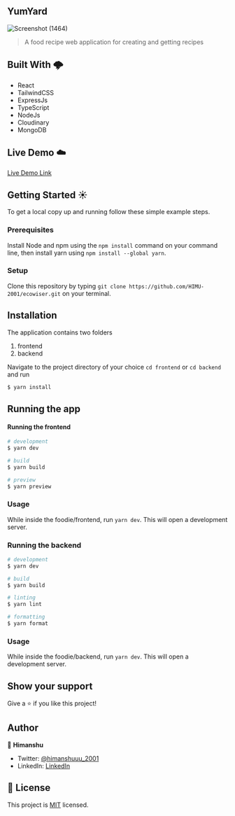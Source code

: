 ## YumYard
![Screenshot (1464)](https://github.com/HIMU-2001/ecowiser/assets/100105826/818c9150-5953-449e-96f0-0070f4a1efb4)

> A food recipe web application for creating and getting recipes

## Built With 🌩️

- React
- TailwindCSS
- ExpressJs
- TypeScript
- NodeJs
- Cloudinary
- MongoDB

## Live Demo ☁️

[Live Demo Link](https://ecowiser.vercel.app)

## Getting Started ☀️

To get a local copy up and running follow these simple example steps.

### Prerequisites

Install Node and npm using the `npm install` command on your command line, then install yarn using `npm install --global yarn`.

### Setup

Clone this repository by typing `git clone https://github.com/HIMU-2001/ecowiser.git` on your terminal.

## Installation

The application contains two folders

1. frontend
2. backend

Navigate to the project directory of your choice `cd frontend` or `cd backend` and run

```bash
$ yarn install
```

## Running the app

#### Running the frontend

```bash
# development
$ yarn dev

# build
$ yarn build

# preview
$ yarn preview
```

### Usage

While inside the foodie/frontend, run `yarn dev`. This will open a development server.

### Running the backend

```bash
# development
$ yarn dev

# build
$ yarn build

# linting
$ yarn lint

# formatting
$ yarn format
```

### Usage

While inside the foodie/backend, run `yarn dev`. This will open a development server.


## Show your support

Give a ⭐️ if you like this project!

## Author

👤 **Himanshu**

- Twitter: [@himanshuuu_2001](https://twitter.com/himanshuuu_2001)
- LinkedIn: [LinkedIn](https://www.linkedin.com/in/himanshu-rai-5599a11b8/)


## 📝 License

This project is [MIT](./LICENSE) licensed.
